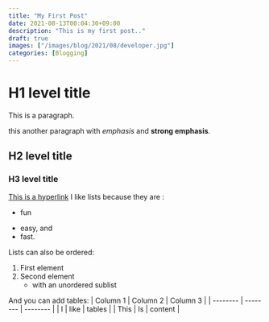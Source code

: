 ```yaml
---
title: "My First Post"
date: 2021-08-13T00:04:30+09:00
description: "This is my first post.."
draft: true
images: ["/images/blog/2021/08/developer.jpg"]
categories: [Blogging]
---
```


# H1 level title
This is a paragraph.

this another paragraph with *emphasis* and **strong emphasis**.

## H2 level title
### H3 level title

[This is a hyperlink](http://www.google.com/)
I like lists because they are :

- fun
+ easy, and
+ fast.

Lists can also be ordered:

1. First element
2. Second element
    - with an unordered sublist

And you can add tables:
| Column 1 | Column 2 | Column 3 |
| -------- | -------- | -------- |
| I        | like     |  tables  |
| This     |  Is      |  content |